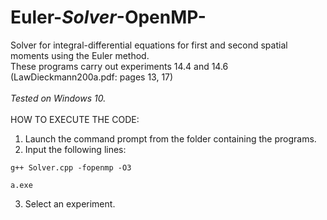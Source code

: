 # Euler-_Solver_-OpenMP-
Solver for integral-differential equations for first and second spatial moments using the Euler method.\
These programs carry out experiments 14.4 and 14.6 (LawDieckmann200a.pdf: pages 13, 17)
\
\
_Tested on Windows 10._
\
\
HOW TO EXECUTE THE CODE:

1. Launch the command prompt from the folder containing the programs.
2. Input the following lines:
```
g++ Solver.cpp -fopenmp -O3
```
```
a.exe
```
3. Select an experiment.
